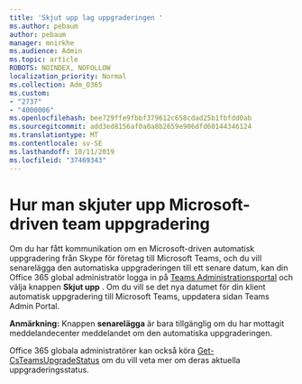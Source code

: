 ```yaml
---
title: 'Skjut upp lag uppgraderingen '
ms.author: pebaum
author: pebaum
manager: mnirkhe
ms.audience: Admin
ms.topic: article
ROBOTS: NOINDEX, NOFOLLOW
localization_priority: Normal
ms.collection: Adm_O365
ms.custom:
- "2737"
- "4000006"
ms.openlocfilehash: bee729ffe9fbbf379612c658cdad25b1fbfdd0ab
ms.sourcegitcommit: add3ed8156af0a0a8b2659e906dfd60144346124
ms.translationtype: MT
ms.contentlocale: sv-SE
ms.lasthandoff: 10/11/2019
ms.locfileid: "37469343"
---
```

# <a name="how-to-postpone-the-microsoft-driven-teams-upgrade"></a>Hur man skjuter upp Microsoft-driven team uppgradering

Om du har fått kommunikation om en Microsoft-driven automatisk uppgradering från Skype för företag till Microsoft Teams, och du vill senarelägga den automatiska uppgraderingen till ett senare datum, kan din Office 365 global administratör logga in på [Teams Administrationsportal](https://admin.teams.microsoft.com/dashboard) och välja knappen **Skjut upp** . Om du vill se det nya datumet för din klient automatisk uppgradering till Microsoft Teams, uppdatera sidan Teams Admin Portal.

**Anmärkning:** Knappen **senarelägga** är bara tillgänglig om du har mottagit meddelandecenter meddelandet om den automatiska uppgraderingen. 

Office 365 globala administratörer kan också köra [Get-CsTeamsUpgradeStatus](https://docs.microsoft.com/en-us/powershell/module/skype/get-csteamsupgradestatus?view=skype-ps) om du vill veta mer om deras aktuella uppgraderingsstatus. 